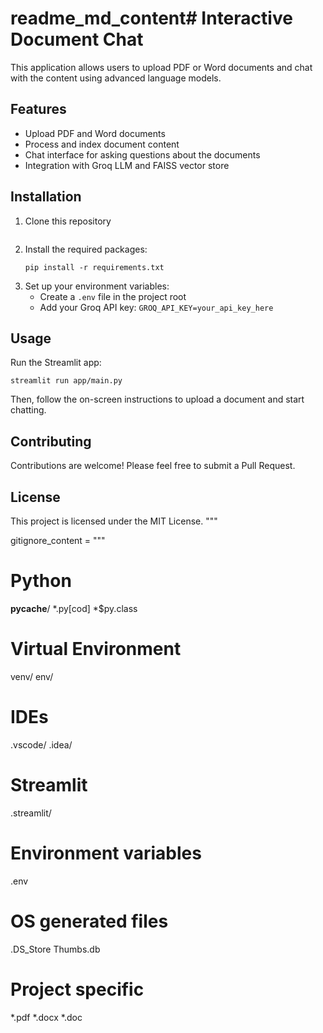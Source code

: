 # readme_md_content# Interactive Document Chat

This application allows users to upload PDF or Word documents and chat with the content using advanced language models.

## Features

- Upload PDF and Word documents
- Process and index document content
- Chat interface for asking questions about the documents
- Integration with Groq LLM and FAISS vector store

## Installation

1. Clone this repository
   ```
   
   ```
2. Install the required packages:
   ```
   pip install -r requirements.txt
   ```
3. Set up your environment variables:
   - Create a `.env` file in the project root
   - Add your Groq API key: `GROQ_API_KEY=your_api_key_here`

## Usage

Run the Streamlit app:

```
streamlit run app/main.py
```

Then, follow the on-screen instructions to upload a document and start chatting.

## Contributing

Contributions are welcome! Please feel free to submit a Pull Request.

## License

This project is licensed under the MIT License.
"""

gitignore_content = """
# Python
__pycache__/
*.py[cod]
*$py.class

# Virtual Environment
venv/
env/

# IDEs
.vscode/
.idea/

# Streamlit
.streamlit/

# Environment variables
.env

# OS generated files
.DS_Store
Thumbs.db

# Project specific
*.pdf
*.docx
*.doc